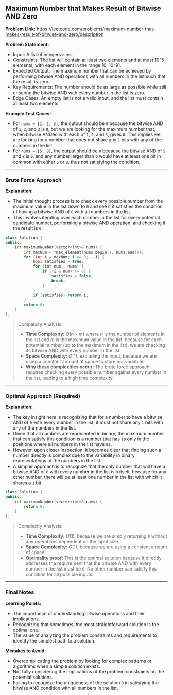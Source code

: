 ## Maximum Number that Makes Result of Bitwise AND Zero

**Problem Link:** https://leetcode.com/problems/maximum-number-that-makes-result-of-bitwise-and-zero/description

**Problem Statement:**
- Input: A list of integers `nums`.
- Constraints: The list will contain at least two elements and at most 10^5 elements, with each element in the range [0, 10^9].
- Expected Output: The maximum number that can be achieved by performing bitwise AND operations with all numbers in the list such that the result is zero.
- Key Requirements: The number should be as large as possible while still ensuring the bitwise AND with every number in the list is zero.
- Edge Cases: An empty list is not a valid input, and the list must contain at least two elements.

**Example Test Cases:**
- For `nums = [1, 2, 3]`, the output should be `0` because the bitwise AND of `1`, `2`, and `3` is `0`, but we are looking for the maximum number that, when bitwise ANDed with each of `1`, `2`, and `3`, gives `0`. This implies we are looking for a number that does not share any `1` bits with any of the numbers in the list.
- For `nums = [5, 8]`, the output should be `0` because the bitwise AND of `5` and `8` is `0`, and any number larger than `0` would have at least one bit in common with either `5` or `8`, thus not satisfying the condition.

---

### Brute Force Approach

**Explanation:**
- The initial thought process is to check every possible number from the maximum value in the list down to `0` and see if it satisfies the condition of having a bitwise AND of `0` with all numbers in the list.
- This involves iterating over each number in the list for every potential candidate number, performing a bitwise AND operation, and checking if the result is `0`.

```cpp
class Solution {
public:
    int maximumNumber(vector<int>& nums) {
        int maxNum = *max_element(nums.begin(), nums.end());
        for (int i = maxNum; i >= 0; --i) {
            bool satisfies = true;
            for (int num : nums) {
                if ((i & num) != 0) {
                    satisfies = false;
                    break;
                }
            }
            if (satisfies) return i;
        }
        return 0;
    }
};
```

> Complexity Analysis:
> - **Time Complexity:** $O(n \times m)$ where $n$ is the number of elements in the list and $m$ is the maximum value in the list, because for each potential number (up to the maximum in the list), we are checking its bitwise AND with every number in the list.
> - **Space Complexity:** $O(1)$, excluding the input, because we are using a constant amount of space to store our variables.
> - **Why these complexities occur:** The brute force approach requires checking every possible number against every number in the list, leading to a high time complexity.

---

### Optimal Approach (Required)

**Explanation:**
- The key insight here is recognizing that for a number to have a bitwise AND of `0` with every number in the list, it must not share any `1` bits with any of the numbers in the list.
- Given that all numbers are represented in binary, the maximum number that can satisfy this condition is a number that has `1`s only in the positions where all numbers in the list have `0`s.
- However, upon closer inspection, it becomes clear that finding such a number directly is complex due to the variability in binary representations of the numbers in the list.
- A simpler approach is to recognize that the only number that will have a bitwise AND of `0` with every number in the list is `0` itself, because for any other number, there will be at least one number in the list with which it shares a `1` bit.

```cpp
class Solution {
public:
    int maximumNumber(vector<int>& nums) {
        return 0;
    }
};
```

> Complexity Analysis:
> - **Time Complexity:** $O(1)$, because we are simply returning `0` without any operations dependent on the input size.
> - **Space Complexity:** $O(1)$, because we are using a constant amount of space.
> - **Optimality proof:** This is the optimal solution because it directly addresses the requirement that the bitwise AND with every number in the list must be `0`. No other number can satisfy this condition for all possible inputs.

---

### Final Notes

**Learning Points:**
- The importance of understanding bitwise operations and their implications.
- Recognizing that sometimes, the most straightforward solution is the optimal one.
- The value of analyzing the problem constraints and requirements to identify the simplest path to a solution.

**Mistakes to Avoid:**
- Overcomplicating the problem by looking for complex patterns or algorithms when a simple solution exists.
- Not fully considering the implications of the problem constraints on the potential solutions.
- Failing to recognize the uniqueness of the solution `0` in satisfying the bitwise AND condition with all numbers in the list.
